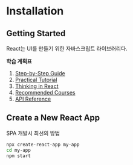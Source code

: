 # Installation

## Getting Started

React는 UI를 만들기 위한 자바스크립트 라이브러리다. 



**학습 계획표**

1. [Step-by-Step Guide]( https://reactjs.org/docs/hello-world.html )
2. [Practical Tutorial]( https://reactjs.org/tutorial/tutorial.html )
3. [Thinking in React]( https://reactjs.org/docs/thinking-in-react.html )
4. [Recommended Courses]( https://reactjs.org/community/courses.html )
5. [API Reference]( https://reactjs.org/docs/react-component.html )



## Create a New React App

SPA 개발시 최선의 방법

```bash
npx create-react-app my-app
cd my-app
npm start
```

